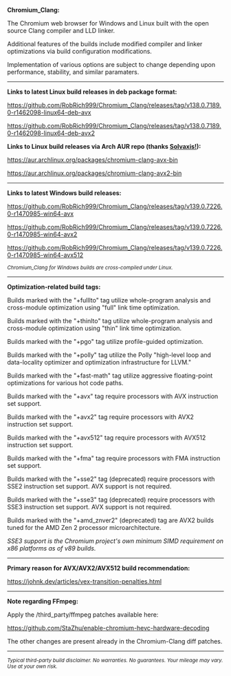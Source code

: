 **Chromium_Clang:**

The Chromium web browser for Windows and Linux built with the open source Clang compiler and LLD linker.

Additional features of the builds include modified compiler and linker optimizations via build configuration modifications.

Implementation of various options are subject to change depending upon performance, stability, and similar paramaters.

****

**Links to latest Linux build releases in deb package format:**

https://github.com/RobRich999/Chromium_Clang/releases/tag/v138.0.7189.0-r1462098-linux64-deb-avx

https://github.com/RobRich999/Chromium_Clang/releases/tag/v138.0.7189.0-r1462098-linux64-deb-avx2

**Links to Linux build releases via Arch AUR repo (thanks [Solvaxis!](https://github.com/Solvaxis)):**

https://aur.archlinux.org/packages/chromium-clang-avx-bin

https://aur.archlinux.org/packages/chromium-clang-avx2-bin

****

**Links to latest Windows build releases:**

https://github.com/RobRich999/Chromium_Clang/releases/tag/v139.0.7226.0-r1470985-win64-avx

https://github.com/RobRich999/Chromium_Clang/releases/tag/v139.0.7226.0-r1470985-win64-avx2

https://github.com/RobRich999/Chromium_Clang/releases/tag/v139.0.7226.0-r1470985-win64-avx512

<sub>*Chromium_Clang for Windows builds are cross-compiled under Linux.*</sub>

****

**Optimization-related build tags:**

Builds marked with the "+fulllto" tag utilize whole-program analysis and cross-module optimization using "full" link time optimization.

Builds marked with the "+thinlto" tag utilize whole-program analysis and cross-module optimization using "thin" link time optimization.

Builds marked with the "+pgo" tag utilize profile-guided optimization.

Builds marked with the "+polly" tag utilize the Polly "high-level loop and data-locality optimizer and optimization infrastructure for LLVM."

Builds marked with the "+fast-math" tag utilize aggressive floating-point optimizations for various hot code paths.

Builds marked with the "+avx" tag require processors with AVX instruction set support.

Builds marked with the "+avx2" tag require processors with AVX2 instruction set support.

Builds marked with the "+avx512" tag require processors with AVX512 instruction set support.

Builds marked with the "+fma" tag require processors with FMA instruction set support.

Builds marked with the "+sse2" tag (deprecated) require processors with SSE2 instruction set support. AVX support is not required.

Builds marked with the "+sse3" tag (deprecated) require processors with SSE3 instruction set support. AVX support is not required.

Builds marked with the "+amd_znver2" (deprecated) tag are AVX2 builds tuned for the AMD Zen 2 processor microarchitecture.

*SSE3 support is the Chromium project's own minimum SIMD requirement on x86 platforms as of v89 builds.*

****

**Primary reason for AVX/AVX2/AVX512 build recommendation:**

https://johnk.dev/articles/vex-transition-penalties.html

****

**Note regarding FFmpeg:**

Apply the /third_party/ffmpeg patches available here:

https://github.com/StaZhu/enable-chromium-hevc-hardware-decoding

The other changes are present already in the Chromium-Clang diff patches.

****

<sub>*Typical third-party build disclaimer. No warranties. No guarantees. Your mileage may vary. Use at your own risk.*</sub>
